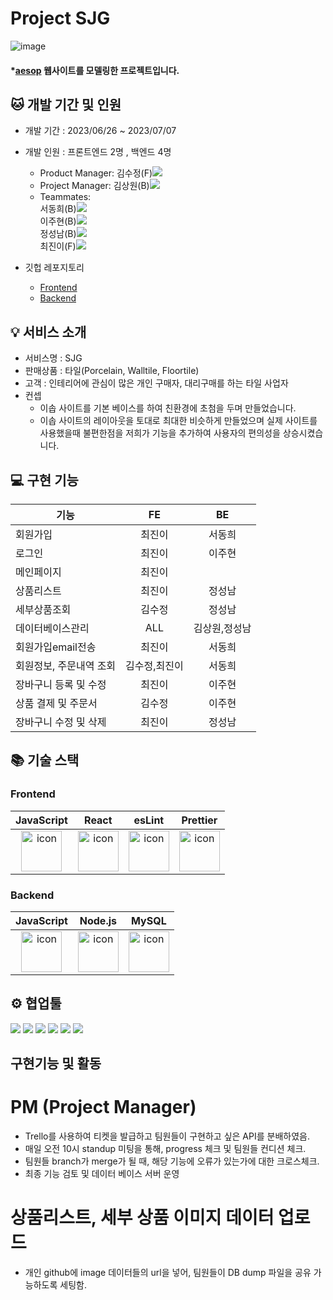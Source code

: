 # Project SJG
![image](https://github.com/wecode-bootcamp-korea/47-1st-SujeongGwa-backend/assets/131442242/5566dafb-5223-4c4a-8d16-0d37cef2aab9)



#### \*[aesop](https://www.aesop.com/kr/) 웹사이트를 모델링한 프로젝트입니다.

## 🐱 개발 기간 및 인원

- 개발 기간 : 2023/06/26 ~ 2023/07/07
  
- 개발 인원 : 프론트엔드 2명 , 백엔드 4명
  - Product Manager: 김수정(F)<a href="https://github.com/Kimsu10"><img src="https://img.shields.io/badge/GitHub-181717?style=flat-square&logo=GitHub&logoColor=white&link=https://github.com/Kimsu10"/></a>
  - Project Manager: 김상원(B)<a href="https://github.com/Teachsue"><img src="https://img.shields.io/badge/GitHub-181717?style=flat-square&logo=GitHub&logoColor=white&link=https://github.com/Teachsue"/></a>
  - Teammates: </br>
서동희(B)<a href="https://github.com/donghee9"><img src="https://img.shields.io/badge/GitHub-181717?style=flat-square&logo=GitHub&logoColor=white&link=https://github.com/donghee9"/></a></br>
이주현(B)<a href="https://github.com/sioscorial"><img src="https://img.shields.io/badge/GitHub-181717?style=flat-square&logo=GitHub&logoColor=white&link=https://github.com/sioscorial"/></a></br>
정성남(B)<a href="https://github.com/jseongnam"><img src="https://img.shields.io/badge/GitHub-181717?style=flat-square&logo=GitHub&logoColor=white&link=https://github.com/jseongnam"/></a></br>
최진이(F)<a href="https://github.com/jjinichoi"><img src="https://img.shields.io/badge/GitHub-181717?style=flat-square&logo=GitHub&logoColor=white&link=https://github.com/jjinichoi"/></a></br>

- 깃헙 레포지토리
  - [Frontend](https://github.com/wecode-bootcamp-korea/47-1st-SujeongGwa-frontend)
  - [Backend](https://github.com/wecode-bootcamp-korea/47-1st-SujeongGwa-backend)


## 💡 서비스 소개
- 서비스명 : SJG
- 판매상품 : 타일(Porcelain, Walltile, Floortile)
- 고객 : 인테리어에 관심이 많은 개인 구매자, 대리구매를 하는 타일 사업자
- 컨셉
  - 이솝 사이트를 기본 베이스를 하여 친환경에 초첨을 두며 만들었습니다.
  - 이솝 사이트의 레이아웃을 토대로 최대한 비슷하게 만들었으며
실제 사이트를 사용했을때 불편한점을 저희가 기능을 추가하여 사용자의 편의성을 상승시켰습니다.
    

## 💻 구현 기능
|기능|FE|BE|
|---|:---:|:---:|
|회원가입|최진이|서동희| 
|로그인|최진이|이주현| 
|메인페이지|최진이|| 
|상품리스트|최진이|정성남|
|세부상품조회|김수정|정성남|
|데이터베이스관리|ALL|김상원,정성남|
|회원가입email전송|최진이|서동희|
|회원정보, 주문내역 조회|김수정,최진이|서동희|
|장바구니 등록 및 수정|최진이|이주현|  
|상품 결제 및 주문서|김수정|이주현| 
|장바구니 수정 및 삭제|최진이|정성남|


## 📚 기술 스택


### Frontend
|JavaScript|React|esLint|Prettier|
|:---:|:---:|:---:|:---:
| <img src="https://techstack-generator.vercel.app/js-icon.svg" alt="icon" width="65" height="65" /> | <img src="https://techstack-generator.vercel.app/react-icon.svg" alt="icon" width="65" height="65" /> | <img src="https://techstack-generator.vercel.app/eslint-icon.svg" alt="icon" width="65" height="65" /> | <img src="https://techstack-generator.vercel.app/prettier-icon.svg" alt="icon" width="65" height="65" /> |

### Backend

|JavaScript|Node.js|MySQL|
|:---:|:---:|:---:|
| <img src="https://techstack-generator.vercel.app/js-icon.svg" alt="icon" width="65" height="65" /> | <img src="https://techstack-generator.vercel.app/nginx-icon.svg" alt="icon" width="65" height="65" /> | <img src="https://techstack-generator.vercel.app/mysql-icon.svg" alt="icon" width="65" height="65" /> </div> |


## ⚙️ 협업툴

<div>
<img src="https://img.shields.io/badge/Git-F05032?style=flat&logo=Git&logoColor=white"/>
<img src="https://img.shields.io/badge/GitHub-181717?style=flat&logo=GitHub&logoColor=white"/>
<img src="https://img.shields.io/badge/Slack-4A154B?style=flat&logo=Slack&logoColor=white"/>
<img src="https://img.shields.io/badge/Trello-0052CC?style=flat&logo=Trello&logoColor=white"/>
<img src="https://img.shields.io/badge/Notion-000000?style=flat&logo=Notion&logoColor=white"/>
<img src="https://img.shields.io/badge/VSCode-007ACC?style=flat&logo=Visual Studio Code&logoColor=white"/>
</div>

## 구현기능 및 활동

# PM (Project Manager)

- Trello를 사용하여 티켓을 발급하고 팀원들이 구현하고 싶은 API를 분배하였음.
- 매일 오전 10시 standup 미팅을 통해, progress 체크 및 팀원들 컨디션 체크.
- 팀원들 branch가 merge가 될 때, 해당 기능에 오류가 있는가에 대한 크로스체크.
- 최종 기능 검토 및 데이터 베이스 서버 운영

# 상품리스트, 세부 상품 이미지 데이터 업로드

- 개인 github에 image 데이터들의 url을 넣어, 팀원들이 DB dump 파일을 공유 가능하도록 세팅함.
